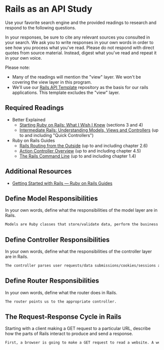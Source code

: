 # Rails as an API Study

Use your favorite search engine and the provided readings to research and
respond to the following questions.

In your responses, be sure to cite any relevant sources you consulted in your
search. We ask you to write responses in your own words in order to see how you
process what you've read. Please do not respond with direct quotes from source
material. Instead, digest what you've read and repeat it in your own voice.

Please note:

-   Many of the readings will mention the "view" layer. We won't be covering the
    view layer in this program.
-   We'll use our [Rails API Template](https://github.com/ga-wdi-boston/rails-api-template)
    repository as the basis for our rails applications.
    This template excludes the "view" layer.

## Required Readings

-   Better Explained
    -   [Starting Ruby on Rails: What I Wish I Knew](http://betterexplained.com/articles/starting-ruby-on-rails-what-i-wish-i-knew/)
        (sections 3 and 4)
    -   [Intermediate Rails: Understanding Models, Views and Controllers](http://betterexplained.com/articles/intermediate-rails-understanding-models-views-and-controllers/)
        (up to and including "Quick Controllers")
-   Ruby on Rails Guides
    -   [Rails Routing from the Outside](http://guides.rubyonrails.org/routing.html)
        (up to and including chapter 2.6)
    -   [Action Controller Overview](http://guides.rubyonrails.org/action_controller_overview.html)
        (up to and including chapter 4.5)
    -   [The Rails Command Line](http://guides.rubyonrails.org/command_line.html)
        (up to and including chapter 1.4)

## Additional Resources

-   [Getting Started with Rails — Ruby on Rails Guides](http://guides.rubyonrails.org/getting_started.html)

## Define Model Responsibilities

In your own words, define what the responsibilities of the model layer are in
Rails.

```md
Models are Ruby classes that store/validate data, perform the business logic, and crunch numbers.
```

## Define Controller Responsibilities

In your own words, define what the responsibilities of the controller layer are
in Rails.

```md
The controller parses user requests/data submissions/cookies/sessions and then tells the model to do something. Once models have performed the task, the controller returns the response body (HTML, XML) and metadata to the server.
```

## Define Router Responsibilities

In your own words, define what the router does in Rails.

```md
The router points us to the appropriate controller.
```

## The Request-Response Cycle in Rails

Starting with a client making a GET request to a particular URL, describe how
the parts of Rails interact to produce and send a response.

```md
First, a browser is going to make a GET request to read a website. A web server receives that request and uses a router to determine the appropriate controller. The server uses the dispatcher to create a new controller. The controller will ask a model to get the website. The model will talk to the database and get that website. The model will pass that information back to the controller. The controller sends the response body and metadata back to the web server, which then relays that message back to the client. 
```
